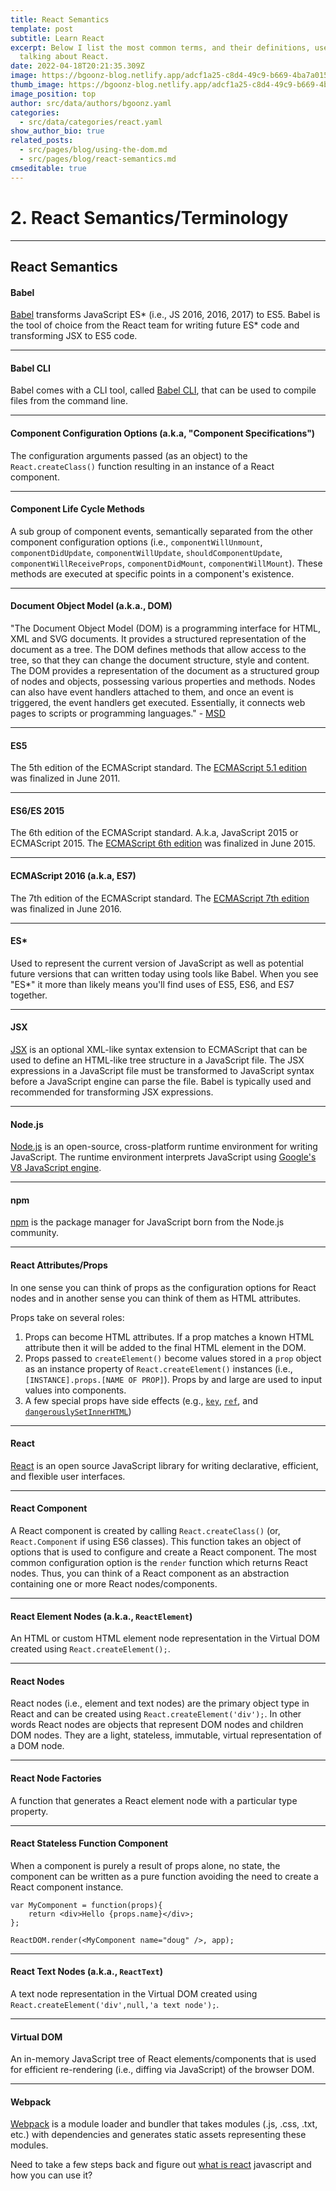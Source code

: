 ```yaml
---
title: React Semantics
template: post
subtitle: Learn React
excerpt: Below I list the most common terms, and their definitions, used when
  talking about React.
date: 2022-04-18T20:21:35.309Z
image: https://bgoonz-blog.netlify.app/adcf1a25-c8d4-49c9-b669-4ba7a015af63
thumb_image: https://bgoonz-blog.netlify.app/adcf1a25-c8d4-49c9-b669-4ba7a015af63
image_position: top
author: src/data/authors/bgoonz.yaml
categories:
  - src/data/categories/react.yaml
show_author_bio: true
related_posts:
  - src/pages/blog/using-the-dom.md
  - src/pages/blog/react-semantics.md
cmseditable: true
---
```


# 2. React Semantics/Terminology



---
## React Semantics





#### Babel

[Babel](https://babeljs.io/) transforms JavaScript ES\* (i.e., JS 2016, 2016, 2017) to ES5. Babel is the tool of choice from the React team for writing future ES\* code and transforming JSX to ES5 code.

___

#### Babel CLI

Babel comes with a CLI tool, called [Babel CLI](https://babeljs.io/docs/usage/cli/), that can be used to compile files from the command line.

___

#### Component Configuration Options (a.k.a, "Component Specifications")

The configuration arguments passed (as an object) to the `React.createClass()` function resulting in an instance of a React component.

___

#### Component Life Cycle Methods

A sub group of component events, semantically separated from the other component configuration options (i.e., `componentWillUnmount`, `componentDidUpdate`, `componentWillUpdate`, `shouldComponentUpdate`, `componentWillReceiveProps`, `componentDidMount`, `componentWillMount`). These methods are executed at specific points in a component's existence.

___

#### Document Object Model (a.k.a., DOM)

"The Document Object Model (DOM) is a programming interface for HTML, XML and SVG documents. It provides a structured representation of the document as a tree. The DOM defines methods that allow access to the tree, so that they can change the document structure, style and content. The DOM provides a representation of the document as a structured group of nodes and objects, possessing various properties and methods. Nodes can also have event handlers attached to them, and once an event is triggered, the event handlers get executed. Essentially, it connects web pages to scripts or programming languages." - [MSD](https://developer.mozilla.org/en-US/docs/Web/API/Document_Object_Model)

___

#### ES5

The 5th edition of the ECMAScript standard. The [ECMAScript 5.1 edition](https://www.ecma-international.org/ecma-262/5.1/) was finalized in June 2011.

___

#### ES6/ES 2015

The 6th edition of the ECMAScript standard. A.k.a, JavaScript 2015 or ECMAScript 2015. The [ECMAScript 6th edition](http://www.ecma-international.org/ecma-262/6.0/index.html) was finalized in June 2015.

___

#### ECMAScript 2016 (a.k.a, ES7)

The 7th edition of the ECMAScript standard. The [ECMAScript 7th edition](http://www.ecma-international.org/ecma-262/7.0/index.html) was finalized in June 2016.

___

#### ES\*

Used to represent the current version of JavaScript as well as potential future versions that can written today using tools like Babel. When you see "ES\*" it more than likely means you'll find uses of ES5, ES6, and ES7 together.

___

#### JSX

[JSX](https://jsx.github.io/) is an optional XML-like syntax extension to ECMAScript that can be used to define an HTML-like tree structure in a JavaScript file. The JSX expressions in a JavaScript file must be transformed to JavaScript syntax before a JavaScript engine can parse the file. Babel is typically used and recommended for transforming JSX expressions.

___

#### Node.js

[Node.js](https://nodejs.org/) is an open-source, cross-platform runtime environment for writing JavaScript. The runtime environment interprets JavaScript using [Google's V8 JavaScript engine](https://developers.google.com/v8/).

___

#### npm

[npm](https://www.npmjs.com/) is the package manager for JavaScript born from the Node.js community.

___

#### React Attributes/Props

In one sense you can think of props as the configuration options for React nodes and in another sense you can think of them as HTML attributes.

Props take on several roles:

1.  Props can become HTML attributes. If a prop matches a known HTML attribute then it will be added to the final HTML element in the DOM.
2.  Props passed to `createElement()` become values stored in a `prop` object as an instance property of `React.createElement()` instances (i.e., `[INSTANCE].props.[NAME OF PROP]`). Props by and large are used to input values into components.
3.  A few special props have side effects (e.g., [`key`](https://facebook.github.io/react/docs/multiple-components.html#dynamic-children), [`ref`](https://facebook.github.io/react/docs/more-about-refs.html), and [`dangerouslySetInnerHTML`](https://facebook.github.io/react/tips/dangerously-set-inner-html.html))

___

#### React

[React](https://facebook.github.io/react/) is an open source JavaScript library for writing declarative, efficient, and flexible user interfaces.

___

#### React Component

A React component is created by calling `React.createClass()` (or, `React.Component` if using ES6 classes). This function takes an object of options that is used to configure and create a React component. The most common configuration option is the `render` function which returns React nodes. Thus, you can think of a React component as an abstraction containing one or more React nodes/components.

___

#### React Element Nodes (a.k.a., `ReactElement`)

An HTML or custom HTML element node representation in the Virtual DOM created using `React.createElement();`.

___

#### React Nodes

React nodes (i.e., element and text nodes) are the primary object type in React and can be created using `React.createElement('div');`. In other words React nodes are objects that represent DOM nodes and children DOM nodes. They are a light, stateless, immutable, virtual representation of a DOM node.

___

#### React Node Factories

A function that generates a React element node with a particular type property.

___

#### React Stateless Function Component

When a component is purely a result of props alone, no state, the component can be written as a pure function avoiding the need to create a React component instance.

```
var MyComponent = function(props){
    return <div>Hello {props.name}</div>;
};

ReactDOM.render(<MyComponent name="doug" />, app);
```

___

#### React Text Nodes (a.k.a., `ReactText`)

A text node representation in the Virtual DOM created using `React.createElement('div',null,'a text node');`.

___

#### Virtual DOM

An in-memory JavaScript tree of React elements/components that is used for efficient re-rendering (i.e., diffing via JavaScript) of the browser DOM.

___

#### Webpack

[Webpack](https://webpack.github.io/) is a module loader and bundler that takes modules (.js, .css, .txt, etc.) with dependencies and generates static assets representing these modules.

Need to take a few steps back and figure out [what is react](https://www.reactenlightenment.com/what-is-react.html) javascript and how you can use it?
